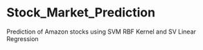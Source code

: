# Stock_Market_Prediction
Prediction of Amazon stocks using SVM RBF Kernel and SV Linear Regression
